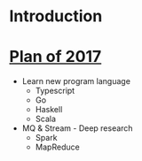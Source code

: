 # Introduction

# [Plan of 2017](./2017/README.md)

* Learn new program language
    * Typescript
    * Go
    * Haskell
    * Scala
* MQ & Stream - Deep research
    * Spark
    * MapReduce
    